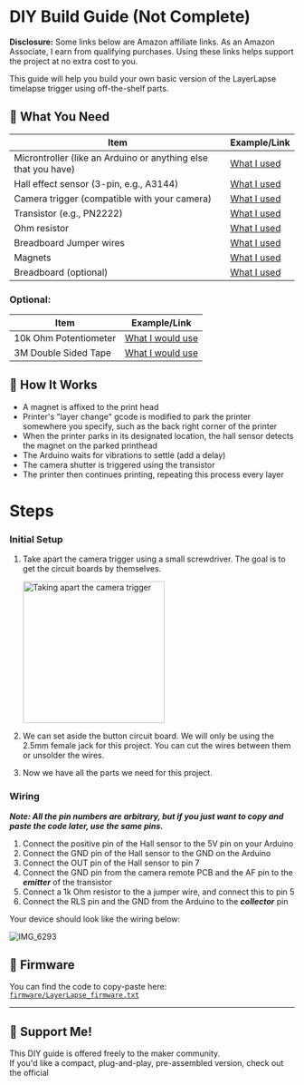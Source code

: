 # DIY Build Guide (Not Complete)

**Disclosure:** Some links below are Amazon affiliate links. As an Amazon Associate, I earn from qualifying purchases. Using these links helps support the project at no extra cost to you.

This guide will help you build your own basic version of the LayerLapse timelapse trigger using off-the-shelf parts.

## 🔌 What You Need

| Item | Example/Link |
|------|----------------|
| Microntroller (like an Arduino or anything else that you have) | [What I used](https://amzn.to/4ibiYyZ) |
| Hall effect sensor (3-pin, e.g., A3144) | [What I used](https://amzn.to/4ja3YCi) |
| Camera trigger (compatible with your camera) | [What I used](https://amzn.to/4hSzcg3) |
| Transistor (e.g., PN2222) | [What I used](https://amzn.to/3Y7ognG) |
| Ohm resistor | [What I used](https://amzn.to/4hTAXtA) |
| Breadboard Jumper wires | [What I used](https://amzn.to/3RqsenG) |
| Magnets | [What I used](https://amzn.to/4j6uLz9) |
| Breadboard (optional) | [What I used](https://amzn.to/4292l0u) |

### Optional:
| Item | Example/Link |
|------|----------------|
| 10k Ohm Potentiometer | [What I would use](https://amzn.to/4j2ZoFK) |
| 3M Double Sided Tape | [What I would use](https://amzn.to/4iLMnk6) |

## 🧠 How It Works
- A magnet is affixed to the print head
- Printer's "layer change" gcode is modified to park the printer somewhere you specify, such as the back right corner of the printer
- When the printer parks in its designated location, the hall sensor detects the magnet on the parked printhead
- The Arduino waits for vibrations to settle (add a delay)
- The camera shutter is triggered using the transistor
- The printer then continues printing, repeating this process every layer

# Steps

### Initial Setup

1. Take apart the camera trigger using a small screwdriver. The goal is to get the circuit boards by themselves.

     <img src="https://github.com/user-attachments/assets/a660cdf3-21ae-4858-80f5-7f2e2914f32e" alt="Taking apart the camera trigger" width="250"/>

2. We can set aside the button circuit board. We will only be using the 2.5mm female jack for this project. You can cut the wires between them or unsolder the wires.
3. Now we have all the parts we need for this project.

### Wiring

***Note: All the pin numbers are arbitrary, but if you just want to copy and paste the code later, use the same pins.***

1. Connect the positive pin of the Hall sensor to the 5V pin on your Arduino
2. Connect the GND pin of the Hall sensor to the GND on the Arduino
3. Connect the OUT pin of the Hall sensor to pin 7
4. Connect the GND pin from the camera remote PCB and the AF pin to the ***emitter*** of the transistor
5. Connect a 1k Ohm resistor to the a jumper wire, and connect this to pin 5
6. Connect the RLS pin and the GND from the Arduino to the ***collector*** pin

Your device should look like the wiring below:

![IMG_6293](https://github.com/user-attachments/assets/2d1b112b-d509-4314-9b0c-4410fc75e854)

## 📂 Firmware
You can find the code to copy-paste here:  
[`firmware/LayerLapse_firmware.txt`](../firmware/LayerLapse_firmware.txt)

---

## 🤝 Support Me!
This DIY guide is offered freely to the maker community.  
If you'd like a compact, plug-and-play, pre-assembled version, check out the official

